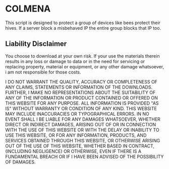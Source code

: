 # COLMENA
This script is designed to protect a group of devices like bees protect their hives. If a server block a misbehaved IP the entire group blocks that IP too.

Liability Disclaimer
--------------------
You choose to download at your own risk. 
If your use the materials therein results in any loss or damage to data or in the need for servicing or replacing property, 
material or equipment, or any other damage whatsoever, i am not responsible for those costs.

I DO NOT WARRANT THE QUALITY, ACCURACY OR COMPLETENESS OF ANY CLAIMS, STATEMENTS OR INFORMATION OF THE DOWNLOADS. 
FURTHER, I MAKE NO REPRESENTATIONS ABOUT THE SUITABILITY OF ANY OF THE INFORMATION OR PRODUCT CONTAINED OR OFFERED ON THIS WEBSITE FOR ANY PURPOSE. 
ALL INFORMATION IS PROVIDED "AS IS" WITHOUT WARRANTY OR CONDITION OF ANY KIND. THIS WEBSITE MAY INCLUDE INACCURACIES OR TYPOGRAPHICAL ERRORS. 
IN NO EVENT SHALL I BE LIABLE FOR ANY DAMAGES WHATSOEVER, WHETHER DIRECT OR INDIRECT DAMAGES, 
ARISING OUT OF OR IN CONNECTION WITH THE USE OF THIS WEBSITE OR WITH THE DELAY OR INABILITY TO USE THIS WEBSITE, 
OR FOR ANY INFORMATION, PRODUCTS, AND SERVICES OBTAINED THROUGH THIS WEBSITE, OR OTHERWISE ARISING OUT OF THE USE OF THIS WEBSITE, WHETHER BASED IN CONTRACT, 
(INCLUDING NEGLIGENCE) OR OTHERWISE, EVEN IF THERE IS A FUNDAMENTAL BREACH OR IF I HAVE BEEN ADVISED OF THE POSSIBILITY OF DAMAGES.
